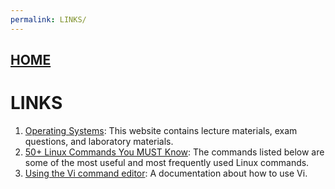 ```yaml
---
permalink: LINKS/
---
```


## [HOME](../)
# LINKS

1. [Operating Systems](https://os.vlsm.org): This website contains lecture materials, exam questions, and laboratory materials.
2. [50+ Linux Commands You MUST Know](https://www.digitalocean.com/community/tutorials/linux-commands): The commands listed below are some of the most useful and most frequently used Linux commands.
3. [Using the Vi command editor](https://www.ibm.com/docs/en/zos/2.4.0?topic=editing-using-vi-command-editor): A documentation about how to use Vi.
